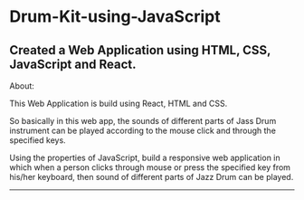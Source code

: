# Drum-Kit-using-JavaScript
Created a Web Application using HTML, CSS, JavaScript and React.
----------------------------------------------------------------
About: 

This Web Application is build using React, HTML and CSS.

So basically in this web app, the sounds of different parts of Jass Drum instrument can be played according to the mouse click and through the specified keys.

Using the properties of JavaScript, build a responsive web application in which when a person clicks through mouse or press the specified key from his/her keyboard, then sound of different parts of Jazz Drum can be played.

----------------------------------------------------------------
